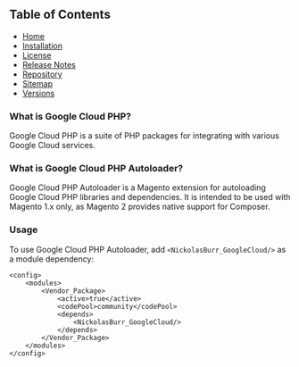 ## Table of Contents

- [Home](https://docs.auroraextensions.com/magento/extensions/1.x/googlecloud/latest/)
- [Installation](https://docs.auroraextensions.com/magento/extensions/1.x/googlecloud/latest/installation/)
- [License](https://docs.auroraextensions.com/magento/extensions/1.x/googlecloud/LICENSE.txt)
- [Release Notes](https://docs.auroraextensions.com/magento/extensions/1.x/googlecloud/RELEASE_NOTES.txt)
- [Repository](https://github.com/auroraextensions/googlecloudphpautoloader)
- [Sitemap](https://docs.auroraextensions.com/magento/extensions/1.x/googlecloud/latest/sitemap.xml)
- [Versions](https://docs.auroraextensions.com/magento/extensions/1.x/googlecloud/)

### What is Google Cloud PHP?

Google Cloud PHP is a suite of PHP packages for integrating with various Google Cloud services.

### What is Google Cloud PHP Autoloader?

Google Cloud PHP Autoloader is a Magento extension for autoloading Google Cloud PHP libraries and dependencies.
It is intended to be used with Magento 1.x only, as Magento 2 provides native support for Composer.

### Usage

To use Google Cloud PHP Autoloader, add `<NickolasBurr_GoogleCloud/>` as a module dependency:

```
<config>
    <modules>
        <Vendor_Package>
            <active>true</active>
            <codePool>community</codePool>
            <depends>
                <NickolasBurr_GoogleCloud/>
            </depends>
        </Vendor_Package>
    </modules>
</config>
```
